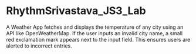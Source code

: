 # RhythmSrivastava_JS3_Lab
A Weather App fetches and displays the temperature of any city using an API like OpenWeatherMap. If the user inputs an invalid city name, a small red exclamation mark appears next to the input field. This ensures users are alerted to incorrect entries.
